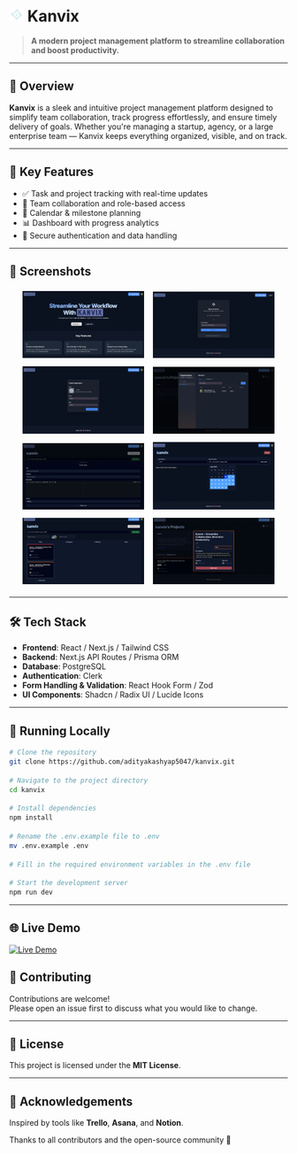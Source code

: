 # <img src="public/kanvix/kanvix.png" height="26" alt="Kanvix Logo" > **Kanvix**

> **A modern project management platform to streamline collaboration and boost productivity.**

---

## 🚀 Overview

**Kanvix** is a sleek and intuitive project management platform designed to simplify team collaboration, track progress effortlessly, and ensure timely delivery of goals. Whether you're managing a startup, agency, or a large enterprise team — Kanvix keeps everything organized, visible, and on track.

---

## 🧩 Key Features

- ✅ Task and project tracking with real-time updates
- 👥 Team collaboration and role-based access
- 📅 Calendar & milestone planning
- 📊 Dashboard with progress analytics
- 🔐 Secure authentication and data handling

---

## 📸 Screenshots

<div align="center">
  <img src="public/project/kanvix-1.png" alt="Kanvix Screenshot 1" width="220" style="margin: 6px;" />
  <img src="public/project/kanvix-2.png" alt="Kanvix Screenshot 2" width="220" style="margin: 6px;" />
  <img src="public/project/kanvix-3.png" alt="Kanvix Screenshot 3" width="220" style="margin: 6px;" />
  <img src="public/project/kanvix-4.png" alt="Kanvix Screenshot 4" width="220" style="margin: 6px;" />
  <img src="public/project/kanvix-5.png" alt="Kanvix Screenshot 5" width="220" style="margin: 6px;" />
  <img src="public/project/kanvix-6.png" alt="Kanvix Screenshot 6" width="220" style="margin: 6px;" />
  <img src="public/project/kanvix-7.png" alt="Kanvix Screenshot 7" width="220" style="margin: 6px;" />
  <img src="public/project/kanvix-8.png" alt="Kanvix Screenshot 8" width="220" style="margin: 6px;" />
</div>

---

## 🛠️ Tech Stack

- **Frontend**: React / Next.js / Tailwind CSS 
- **Backend**: Next.js API Routes / Prisma ORM  
- **Database**: PostgreSQL 
- **Authentication**: Clerk  
- **Form Handling & Validation**: React Hook Form / Zod  
- **UI Components**: Shadcn / Radix UI / Lucide Icons  

---

## 🧪 Running Locally

```bash
# Clone the repository
git clone https://github.com/adityakashyap5047/kanvix.git

# Navigate to the project directory
cd kanvix

# Install dependencies
npm install

# Rename the .env.example file to .env
mv .env.example .env

# Fill in the required environment variables in the .env file

# Start the development server
npm run dev

```
---

## 🌐 Live Demo
[![Live Demo](https://img.shields.io/badge/Live-Kanvix-blue?style=for-the-badge)](https://kanvix.vercel.app)

## 🤝 Contributing  
Contributions are welcome!  
Please open an issue first to discuss what you would like to change.

---

## 📄 License  
This project is licensed under the **MIT License**.

---

## 🙌 Acknowledgements  
Inspired by tools like **Trello**, **Asana**, and **Notion**.  

Thanks to all contributors and the open-source community 🙏
